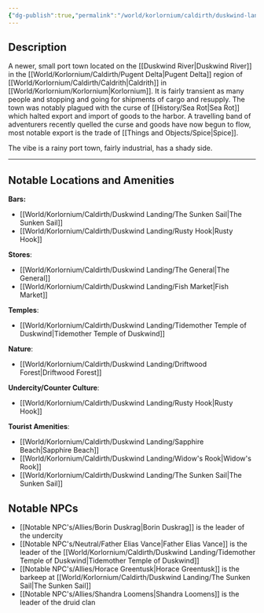 ```yaml
---
{"dg-publish":true,"permalink":"/world/korlornium/caldirth/duskwind-landing/duskwind-landing/","created":"2025-02-23T22:25:38.576-07:00"}
---
```



## Description

A newer, small port town located on the [[Duskwind River\|Duskwind River]] in the [[World/Korlornium/Caldirth/Pugent Delta\|Pugent Delta]] region of [[World/Korlornium/Caldirth/Caldrith\|Caldrith]] in [[World/Korlornium/Korlornium\|Korlornium]]. It is fairly transient as many people and stopping and going for shipments of cargo and resupply. The town was notably plagued with the curse of [[History/Sea Rot\|Sea Rot]] which halted export and import of goods to the harbor. A travelling band of adventurers recently quelled the curse and goods have now begun to flow, most notable export is the trade of [[Things and Objects/Spice\|Spice]].

The vibe is a rainy port town, fairly industrial, has a shady side.

---
## Notable Locations and Amenities 
**Bars:** 
- [[World/Korlornium/Caldirth/Duskwind Landing/The Sunken Sail\|The Sunken Sail]]
- [[World/Korlornium/Caldirth/Duskwind Landing/Rusty Hook\|Rusty Hook]]

**Stores**:
- [[World/Korlornium/Caldirth/Duskwind Landing/The General\|The General]]
- [[World/Korlornium/Caldirth/Duskwind Landing/Fish Market\|Fish Market]]

**Temples**:
- [[World/Korlornium/Caldirth/Duskwind Landing/Tidemother Temple of Duskwind\|Tidemother Temple of Duskwind]]

**Nature**:
- [[World/Korlornium/Caldirth/Duskwind Landing/Driftwood Forest\|Driftwood Forest]]

**Undercity/Counter Culture**:
- [[World/Korlornium/Caldirth/Duskwind Landing/Rusty Hook\|Rusty Hook]]

**Tourist Amenities**:
- [[World/Korlornium/Caldirth/Duskwind Landing/Sapphire Beach\|Sapphire Beach]]
- [[World/Korlornium/Caldirth/Duskwind Landing/Widow's Rook\|Widow's Rook]]
- [[World/Korlornium/Caldirth/Duskwind Landing/The Sunken Sail\|The Sunken Sail]]

## Notable NPCs

- [[Notable NPC's/Allies/Borin Duskrag\|Borin Duskrag]] is the leader of the undercity
- [[Notable NPC's/Neutral/Father Elias Vance\|Father Elias Vance]] is the leader of the [[World/Korlornium/Caldirth/Duskwind Landing/Tidemother Temple of Duskwind\|Tidemother Temple of Duskwind]]
- [[Notable NPC's/Allies/Horace Greentusk\|Horace Greentusk]] is the barkeep at [[World/Korlornium/Caldirth/Duskwind Landing/The Sunken Sail\|The Sunken Sail]]
- [[Notable NPC's/Allies/Shandra Loomens\|Shandra Loomens]] is the leader of the druid clan

